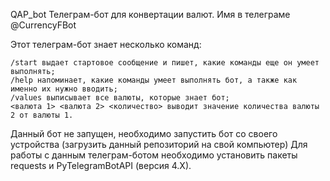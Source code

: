 QAP_bot
Телеграм-бот для конвертации валют. Имя в телеграме @CurrencyFBot

Этот телеграм-бот знает несколько команд:

	/start выдает стартовое сообщение и пишет, какие команды еще он умеет выполнять;
	/help напоминает, какие команды умеет выполнять бот, а также как именно их нужно вводить;
	/values выписывает все валюты, которые знает бот;
	<валюта 1> <валюта 2> <количество> выводит значение количества валюты 2 от валюты 1.

Данный бот не запущен, необходимо запустить бот со своего устройства (загрузить данный репозиторий на свой компьютер) Для работы с данным телеграм-ботом необходимо установить пакеты requests и PyTelegramBotAPI (версия 4.X).
